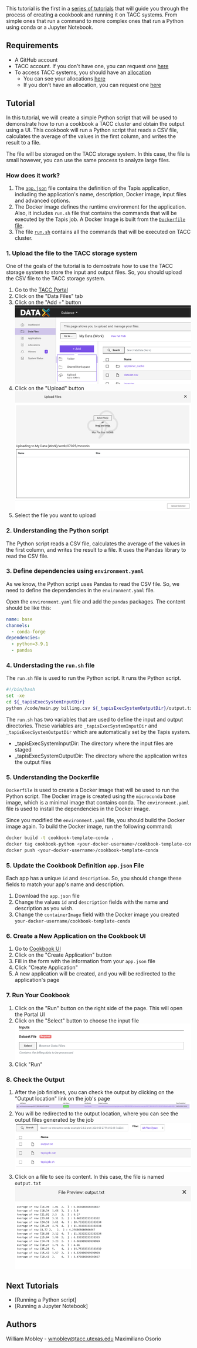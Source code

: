 This tutorial is the first in a [series of tutorials](#next-tutorials) that will guide you through the process of creating a cookbook and running it on TACC systems. From simple ones that run a command to more complex ones that run a Python using conda or a Jupyter Notebook.

## Requirements

- A GitHub account
- TACC account. If you don't have one, you can request one [here](https://accounts.tacc.utexas.edu/register)
- To access TACC systems, you should have an [allocation](https://tacc.utexas.edu/use-tacc/allocations/)
  - You can see your allocations [here](https://ptdatax.tacc.utexas.edu/workbench/allocations/approved)
  - If you don't have an allocation, you can request one [here](https://portal.tacc.utexas.edu/allocation-request)

## Tutorial

In this tutorial, we will create a simple Python script that will be used to demonstrate how to run a cookbook a TACC cluster and obtain the output using a UI. This cookbook will run a Python script that reads a CSV file, calculates the average of the values in the first column, and writes the result to a file.

The file will be storaged on the TACC storage system. In this case, the file is small however, you can use the same process to analyze large files.

### How does it work?

1. The [`app.json`](app.json) file contains the definition of the Tapis application, including the application's name, description, Docker image, input files and advanced options.
2. The Docker image defines the runtime environment for the application. Also, it includes `run.sh` file that contains the commands that will be executed by the Tapis job. A Docker Image is built from the [`Dockerfile` file](./Dockerfile).
3. The file [`run.sh`](run.sh) contains all the commands that will be executed on TACC cluster.

### 1. Upload the file to the TACC storage system

One of the goals of the tutorial is to demostrate how to use the TACC storage system to store the input and output files. So, you should upload the CSV file to the TACC storage system.

1. Go to the [TACC Portal](https://portal.tacc.utexas.edu)
2. Click on the "Data Files" tab
3. Click on the "Add +" button
   ![alt text](images/image.png)
4. Click on the "Upload" button
   ![alt text](images/image-1.png)
5. Select the file you want to upload

### 2. Understanding the Python script

The Python script reads a CSV file, calculates the average of the values in the first column, and writes the result to a file. It uses the Pandas library to read the CSV file.

### 3. Define dependencies using `environment.yaml`

As we know, the Python script uses Pandas to read the CSV file. So, we need to define the dependencies in the `environment.yaml` file.

Open the `environment.yaml` file and add the `pandas` packages. The content should be like this:

```yaml
name: base
channels:
  - conda-forge
dependencies:
  - python=3.9.1
  - pandas
```

### 4. Understading the `run.sh` file

The `run.sh` file is used to run the Python script. It runs the Python script.

```bash
#!/bin/bash
set -xe
cd ${_tapisExecSystemInputDir}
python /code/main.py billing.csv ${_tapisExecSystemOutputDir}/output.txt
```

The `run.sh` has two variables that are used to define the input and output directories. These variables are `_tapisExecSystemInputDir` and `_tapisExecSystemOutputDir` which are automatically set by the Tapis system.

- \_tapisExecSystemInputDir: The directory where the input files are staged
- \_tapisExecSystemOutputDir: The directory where the application writes the output files

### 5. Understanding the Dockerfile

`Dockerfile` is used to create a Docker image that will be used to run the Python script. The Docker image is created using the `microconda` base image, which is a minimal image that contains conda. The `environment.yaml` file is used to install the dependencies in the Docker image.

Since you modified the `environment.yaml` file, you should build the Docker image again. To build the Docker image, run the following command:

```bash
docker build -t cookbook-template-conda .
docker tag cookbook-python <your-docker-username>/cookbook-template-conda
docker push <your-docker-username>/cookbook-template-conda
```

### 5. Update the Cookbook Definition `app.json` File

Each app has a unique `id` and `description`. So, you should change these fields to match your app's name and description.

1. Download the `app.json` file
2. Change the values `id` and `description` fields with the name and description as you wish.
3. Change the `containerImage` field with the Docker image you created `your-docker-username/cookbook-template-conda`

### 6. Create a New Application on the Cookbook UI

1. Go to [Cookbook UI](https://in-for-disaster-analytics.github.io/cookbooks-ui/#/apps)
2. Click on the "Create Application" button
3. Fill in the form with the information from your `app.json` file
4. Click "Create Application"
5. A new application will be created, and you will be redirected to the application's page

### 7. Run Your Cookbook

1. Click on the "Run" button on the right side of the page. This will open the Portal UI
2. Click on the "Select" button to choose the input file
   ![alt text](images/image-2.png)
3. Click "Run"

### 8. Check the Output

1. After the job finishes, you can check the output by clicking on the "Output location" link on the job's page
   ![Show a job finished ](images/job-finished.png)
2. You will be redirected to the output location, where you can see the output files generated by the job
   ![alt text](images/image-4.png)
3. Click on a file to see its content. In this case, the file is named `output.txt`
   ![alt text](images/image-3.png)

## Next Tutorials

- [Running a Python script]
- [Running a Jupyter Notebook]

## Authors

William Mobley - wmobley@tacc.utexas.edu
Maximiliano Osorio
